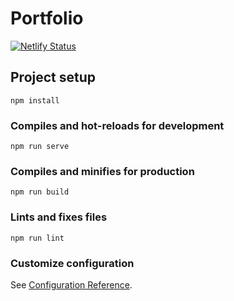 # Portfolio

[![Netlify Status](https://api.netlify.com/api/v1/badges/3b1cb136-082e-4057-ac84-98dce58cf530/deploy-status)](https://app.netlify.com/sites/gallant-lewin-7046b2/deploys)

## Project setup
```
npm install
```

### Compiles and hot-reloads for development
```
npm run serve
```

### Compiles and minifies for production
```
npm run build
```

### Lints and fixes files
```
npm run lint
```

### Customize configuration
See [Configuration Reference](https://cli.vuejs.org/config/).
